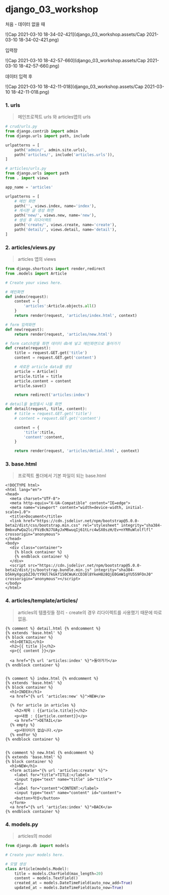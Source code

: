 # django_03_workshop

처음 - 데이터 없을 때

![Cap 2021-03-10 18-34-02-421](django_03_workshop.assets/Cap 2021-03-10 18-34-02-421.png)

입력창

![Cap 2021-03-10 18-42-57-660](django_03_workshop.assets/Cap 2021-03-10 18-42-57-660.png)

데이터 입력 후

![Cap 2021-03-10 18-42-11-018](django_03_workshop.assets/Cap 2021-03-10 18-42-11-018.png)



### 1. urls

> 메인프로젝트 urls 와 articles앱의 urls

``` python
# crud/urls.py
from django.contrib import admin
from django.urls import path, include

urlpatterns = [
    path('admin/', admin.site.urls),
    path('articles/', include('articles.urls')),
]

# articles/urls.py
from django.urls import path
from . import views

app_name = 'articles'

urlpatterns = [
    # 메인 화면
    path('', views.index, name='index'),
    # 게시판 글 생성 화면
    path('new/', views.new, name='new'),
    # 생성 후 리다이렉트
    path('create/', views.create, name='create'),
    path('detail/', views.detail, name='detail'),
]

```





### 2. articles/views.py

> articles 앱의 views

``` python
from django.shortcuts import render,redirect
from .models import Article

# Create your views here.

# 메인화면
def index(request):
    context = {
        'articles':Article.objects.all()
    }
    return render(request, 'articles/index.html', context)

# form 입력화면
def new(request):
    return render(request, 'articles/new.html')

# form catch받을 화면 데이터 db에 넣고 메인화면으로 돌아가기
def create(request):
    title = request.GET.get('title')
    content = request.GET.get('content')

    # 새로운 article data를 생성
    article = Article()
    article.title = title
    article.content = content
    article.save()

    return redirect('articles:index')

# detail을 눌렀을시 나올 화면
def detail(request, title, content):
    # title = request.GET.get('title')
    # content = request.GET.get('content')

    context = {
        'title':title,
        'content':content,
    }

    return render(request, 'articles/detial.html', context)
```





### 3. base.html

> 프로젝트 폴더에서 기본 파일이 되는 base.html

``` django
<!DOCTYPE html>
<html lang="en">
<head>
  <meta charset="UTF-8">
  <meta http-equiv="X-UA-Compatible" content="IE=edge">
  <meta name="viewport" content="width=device-width, initial-scale=1.0">
  <title>Document</title>
  <link href="https://cdn.jsdelivr.net/npm/bootstrap@5.0.0-beta2/dist/css/bootstrap.min.css" rel="stylesheet" integrity="sha384-BmbxuPwQa2lc/FVzBcNJ7UAyJxM6wuqIj61tLrc4wSX0szH/Ev+nYRRuWlolflfl" crossorigin="anonymous">
</head>
<body>
  <div class="container">
    {% block container %}
    {% endblock container %}
  </div>
  <script src="https://cdn.jsdelivr.net/npm/bootstrap@5.0.0-beta2/dist/js/bootstrap.bundle.min.js" integrity="sha384-b5kHyXgcpbZJO/tY9Ul7kGkf1S0CWuKcCD38l8YkeH8z8QjE0GmW1gYU5S9FOnJ0" crossorigin="anonymous"></script>
</body>
</html>
```





### 4. articles/template/articles/

> articles의 템플릿들 정리 - create의 경우 리다이렉트를 사용했기 때문에 따로 없음.

``` django
{% comment %} detail.html {% endcomment %}
{% extends 'base.html' %}
{% block container %}
  <h1>DETAIL</h1>
  <h2>{{ title }}</h2>
  <p>{{ content }}</p>
  
  <a href="{% url 'articles:index' %}">돌아가기</a>
{% endblock container %}


{% comment %} index.html {% endcomment %}
{% extends 'base.html' %}
{% block container %}
  <h1>INDEX</h1>
  <a href="{% url 'articles:new' %}">NEW</a>

  {% for article in articles %}
    <h2>제목 : {{article.title}}</h2>
    <p>내용 : {{article.content}}</p>
    <a href="">DETAIL</a>
  {% empty %}
    <p>데이터가 없습니다.</p>
  {% endfor %}
{% endblock container %}


{% comment %} new.html {% endcomment %}
{% extends 'base.html' %}
{% block container %}
  <h1>NEW</h1>
  <form action="{% url 'articles:create' %}">
    <label for="title">TITLE:</label>
    <input type="text" name="title" id="title">
    <br>
    <label for="content">CONTENT:</label>
    <input type="text" name="content" id="content">
    <button>작성</button>
  </form>
  <a href="{% url 'articles:index' %}">BACK</a>
{% endblock container %}
```





### 4. models.py

> articles의 model

``` python
from django.db import models

# Create your models here.

# 모델 생성
class Article(models.Model):
    title = models.CharField(max_length=20)
    content = models.TextField()
    created_at = models.DateTimeField(auto_now_add=True)
    updated_at = models.DateTimeField(auto_now=True)
```

